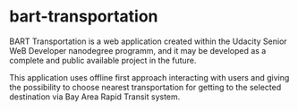 # bart-transportation
BART Transportation is a web application created within the Udacity Senior WeB Developer nanodegree programm, and it may be developed as a complete and public available project in the future.

This application uses offline first approach interacting with users and giving the possibility to choose nearest transportation for getting to the selected destination via Bay Area Rapid Transit system.
